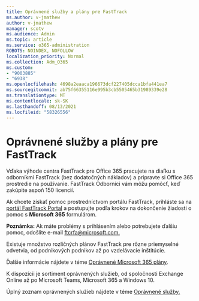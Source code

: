 ```yaml
---
title: Oprávnené služby a plány pre FastTrack
ms.author: v-jmathew
author: v-jmathew
manager: scotv
ms.audience: Admin
ms.topic: article
ms.service: o365-administration
ROBOTS: NOINDEX, NOFOLLOW
localization_priority: Normal
ms.collection: Adm_O365
ms.custom:
- "9003885"
- "6938"
ms.openlocfilehash: 4698a2eaaca196673dcf227405dcca1bfa441ea7
ms.sourcegitcommit: ab75f66355116e995b3cb5505465b31989339e28
ms.translationtype: MT
ms.contentlocale: sk-SK
ms.lasthandoff: 08/13/2021
ms.locfileid: "58326556"
---
```

# <a name="eligible-services-and-plans-for-fasttrack"></a>Oprávnené služby a plány pre FastTrack

Vďaka výhode centra FastTrack pre Office 365 pracujete na diaľku s odborníkmi FastTrack (bez dodatočných nákladov) a pripravte si Office 365 prostredie na používanie. FastTrack Odborníci vám môžu pomôcť, keď zakúpite aspoň 150 licencií.

Ak chcete získať pomoc prostredníctvom portálu FastTrack, prihláste sa na [portál FastTrack Portal](https://go.microsoft.com/fwlink/?linkid=2125443) a postupujte podľa krokov na dokončenie žiadosti o pomoc s **Microsoft 365** formulárom.

**Poznámka:** Ak máte problémy s prihlásením alebo potrebujete ďalšiu pomoc, odošlite e-mail [ftcrfa@microsoft.com.](mailto:ftcrfa@microsoft.com)

Existuje množstvo rozličných plánov FastTrack pre rôzne priemyselné odvetvia, od podnikových podnikov až po vzdelávacie inštitúcie.

Ďalšie informácie nájdete v téme [Oprávnené Microsoft 365 plány](https://go.microsoft.com/fwlink/?linkid=2125459).

K dispozícii je sortiment oprávnených služieb, od spoločnosti Exchange Online až po Microsoft Teams, Microsoft 365 a Windows 10.

Úplný zoznam oprávnených služieb nájdete v téme [Oprávnené služby.](https://go.microsoft.com/fwlink/?linkid=2125636)
